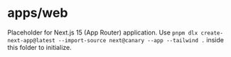 # apps/web

Placeholder for Next.js 15 (App Router) application. Use `pnpm dlx create-next-app@latest --import-source next@canary --app --tailwind .` inside this folder to initialize.